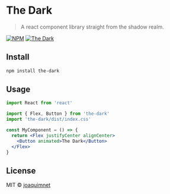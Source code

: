 # The Dark

> A react component library straight from the shadow realm.

[![NPM](https://img.shields.io/npm/v/the-dark.svg)](https://www.npmjs.com/package/the-dark) [![The Dark](https://img.shields.io/badge/The-Dark-blue?labelColor=000000&color=555555)](https://github.com/joaquimnet/the-dark)

## Install

```bash
npm install the-dark
```

## Usage

```jsx
import React from 'react'

import { Flex, Button } from 'the-dark'
import 'the-dark/dist/index.css'

const MyComponent = () => {
  return <Flex justifyCenter alignCenter>
    <Button animated>The Dark</Button>
  </Flex>
}
```

## License

MIT © [joaquimnet](https://github.com/joaquimnet)
